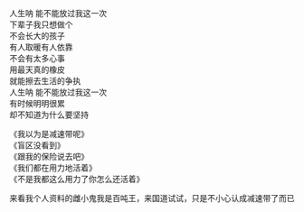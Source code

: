 人生呐 能不能放过我这一次  
下辈子我只想做个  
不会长大的孩子  
有人取暖有人依靠  
不会有太多心事  
用最天真的橡皮  
就能擦去生活的争执  
人生呐 能不能放过我这一次  
有时候明明很累  
却不知道为什么要坚持  

《我以为是减速带呢》  
《盲区没看到》  
《跟我的保险说去吧》  
《我们都在用力地活着》  
《不是我都这么用力了你怎么还活着》  

来看我个人资料的雌小鬼我是百吨王，来国道试试，只是不小心认成减速带了而已
